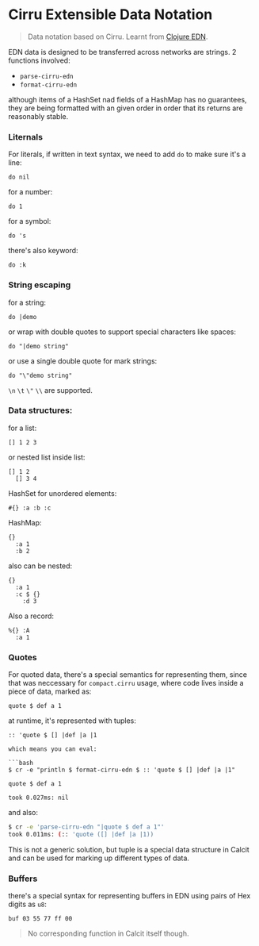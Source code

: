 # Cirru Extensible Data Notation

> Data notation based on Cirru. Learnt from [Clojure EDN](https://github.com/edn-format/edn).

EDN data is designed to be transferred across networks are strings. 2 functions involved:

- `parse-cirru-edn`
- `format-cirru-edn`

although items of a HashSet nad fields of a HashMap has no guarantees, they are being formatted with an given order in order that its returns are reasonably stable.

### Liternals

For literals, if written in text syntax, we need to add `do` to make sure it's a line:

```cirru
do nil
```

for a number:

```cirru
do 1
```

for a symbol:

```cirru
do 's
```

there's also keyword:

```cirru
do :k
```

### String escaping

for a string:

```cirru
do |demo
```

or wrap with double quotes to support special characters like spaces:

```cirru
do "|demo string"
```

or use a single double quote for mark strings:

```cirru
do "\"demo string"
```

`\n` `\t` `\"` `\\` are supported.

### Data structures:

for a list:

```cirru
[] 1 2 3
```

or nested list inside list:

```cirru
[] 1 2
  [] 3 4
```

HashSet for unordered elements:

```cirru
#{} :a :b :c
```

HashMap:

```cirru
{}
  :a 1
  :b 2
```

also can be nested:

```cirru
{}
  :a 1
  :c $ {}
    :d 3
```

Also a record:

```cirru
%{} :A
  :a 1
```

### Quotes

For quoted data, there's a special semantics for representing them, since that was neccessary for `compact.cirru` usage, where code lives inside a piece of data, marked as:

```cirru
quote $ def a 1
```

at runtime, it's represented with tuples:

````cirru
:: 'quote $ [] |def |a |1

which means you can eval:

```bash
$ cr -e "println $ format-cirru-edn $ :: 'quote $ [] |def |a |1"

quote $ def a 1

took 0.027ms: nil
````

and also:

```bash
$ cr -e 'parse-cirru-edn "|quote $ def a 1"'
took 0.011ms: (:: 'quote ([] |def |a |1))
```

This is not a generic solution, but tuple is a special data structure in Calcit and can be used for marking up different types of data.

### Buffers

there's a special syntax for representing buffers in EDN using pairs of Hex digits as `u8`:

```cirru
buf 03 55 77 ff 00
```

> No corresponding function in Calcit itself though.
